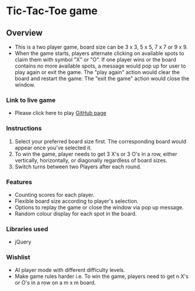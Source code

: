 # Tic-Tac-Toe game

## Overview
 - This is a two player game, board size can be 3 x 3, 5 x 5, 7 x 7 or 9 x 9.
 - When the game starts, players alternate clicking on available spots to claim them with symbol "X" or "O". If one player wins or the board contains no more available spots, a message would pop up for user to play again or exit the game. The "play again" action would clear the board and restart the game. The "exit the game" action would close the window.

### Link to live game
 - Please click here to play [GitHub page](https://liaa2.github.io/tic-tac-toe/)

### Instructions
 1. Select your preferred board size first. The corresponding board would appear once you've selected it.
 2. To win the game, player needs to get 3 X's or 3 O's in a row, either vertically, horizontally, or diagonally regardless of board sizes.
 3. Switch turns between two Players after each round.

### Features
 - Counting scores for each player.
 - Flexible board size according to player's selection.
 - Options to replay the game or close the window via pop up message.
 - Random colour display for each spot in the board.

### Libraries used
- jQuery

### Wishlist
 - AI player mode with different difficulty levels.
 - Make game rules harder i.e. To win the game, players need to get n X's or O's in a row on a m x m board.
